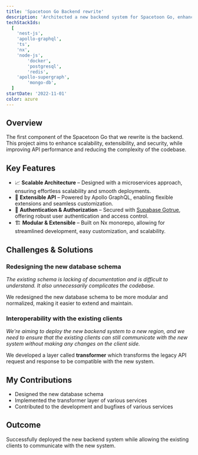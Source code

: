 ```yaml
---
title: 'Spacetoon Go Backend rewrite'
description: 'Architected a new backend system for Spacetoon Go, enhancing scalability, security, and API performance to support the next generation of the platform.'
techStackIds:
  [
    'nest-js',
    'apollo-graphql',
    'ts',
    'nx',
    'node-js',
		'docker',
		'postgresql',
		'redis',
    'apollo-supergraph',
		'mongo-db',
  ]
startDate: '2022-11-01'
color: azure
---
```


## Overview

The first component of the Spacetoon Go that we rewrite is the backend. This project aims to enhance scalability, extensibility, and security, while improving API performance and reducing the complexity of the codebase.

## Key Features

- 📈 **Scalable Architecture** – Designed with a microservices approach, ensuring effortless scalability and smooth deployments.
- 🔌 **Extensible API** – Powered by Apollo GraphQL, enabling flexible extensions and seamless customization.
- 🔐 **Authentication & Authorization** – Secured with [Supabase Gotrue](https://github.com/supabase/auth), offering robust user authentication and access control.
- 🏗️ **Modular & Extensible** – Built on Nx monorepo, allowing for streamlined development, easy customization, and scalability.

## Challenges & Solutions

### Redesigning the new database schema

_The existing schema is lacking of documentation and is difficult to understand. It also unnecessarily complicates the codebase._

We redesigned the new database schema to be more modular and normalized, making it easier to extend and maintain.

### Interoperability with the existing clients

_We're aiming to deploy the new backend system to a new region, and we need to ensure that the existing clients can still communicate with the new system without making any changes on the client side._

We developed a layer called **transformer** which transforms the legacy API request and response to be compatible with the new system.

## My Contributions

- Designed the new database schema
- Implemented the transformer layer of various services
- Contributed to the development and bugfixes of various services

## Outcome

Successfully deployed the new backend system while allowing the existing clients to communicate with the new system.
